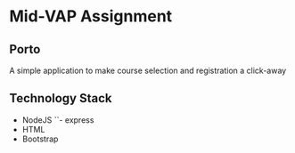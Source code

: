 
# Mid-VAP Assignment

## Porto
A simple application to make course selection and registration a click-away

## Technology Stack
* NodeJS
``- express
* HTML
* Bootstrap
